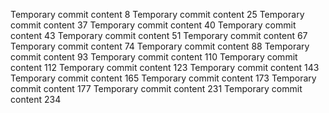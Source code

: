 Temporary commit content 8
Temporary commit content 25
Temporary commit content 37
Temporary commit content 40
Temporary commit content 43
Temporary commit content 51
Temporary commit content 67
Temporary commit content 74
Temporary commit content 88
Temporary commit content 93
Temporary commit content 110
Temporary commit content 112
Temporary commit content 123
Temporary commit content 143
Temporary commit content 165
Temporary commit content 173
Temporary commit content 177
Temporary commit content 231
Temporary commit content 234
